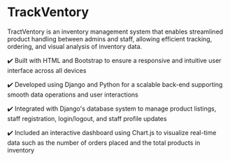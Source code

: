 TrackVentory
========================

TractVentory is an inventory management system that enables streamlined product handling between admins and staff, allowing efficient tracking, ordering, and visual analysis of inventory data.

✔️ Built with HTML and Bootstrap to ensure a responsive and intuitive user interface across all devices  

✔️ Developed using Django and Python for a scalable back-end supporting smooth data operations and user interactions  

✔️ Integrated with Django's database system to manage product listings, staff registration, login/logout, and staff profile updates  

✔️ Included an interactive dashboard using Chart.js to visualize real-time data such as the number of orders placed and the total products in
inventory  
